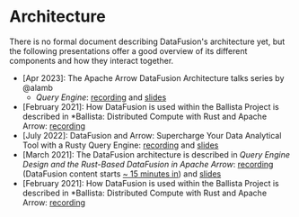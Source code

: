 <!---
  Licensed to the Apache Software Foundation (ASF) under one
  or more contributor license agreements.  See the NOTICE file
  distributed with this work for additional information
  regarding copyright ownership.  The ASF licenses this file
  to you under the Apache License, Version 2.0 (the
  "License"); you may not use this file except in compliance
  with the License.  You may obtain a copy of the License at

    http://www.apache.org/licenses/LICENSE-2.0

  Unless required by applicable law or agreed to in writing,
  software distributed under the License is distributed on an
  "AS IS" BASIS, WITHOUT WARRANTIES OR CONDITIONS OF ANY
  KIND, either express or implied.  See the License for the
  specific language governing permissions and limitations
  under the License.
-->

# Architecture

There is no formal document describing DataFusion's architecture yet, but the following presentations offer a good overview of its different components and how they interact together.

- [Apr 2023]: The Apache Arrow DataFusion Architecture talks series by @alamb
  -  _Query Engine_: [recording](https://youtu.be/NVKujPxwSBA)  and [slides](https://docs.google.com/presentation/d/1D3GDVas-8y0sA4c8EOgdCvEjVND4s2E7I6zfs67Y4j8/edit#slide=id.p)
- [February 2021]: How DataFusion is used within the Ballista Project is described in \*Ballista: Distributed Compute with Rust and Apache Arrow: [recording](https://www.youtube.com/watch?v=ZZHQaOap9pQ)
- [July 2022]: DataFusion and Arrow: Supercharge Your Data Analytical Tool with a Rusty Query Engine: [recording](https://www.youtube.com/watch?v=Rii1VTn3seQ) and [slides](https://docs.google.com/presentation/d/1q1bPibvu64k2b7LPi7Yyb0k3gA1BiUYiUbEklqW1Ckc/view#slide=id.g11054eeab4c_0_1165)
- [March 2021]: The DataFusion architecture is described in _Query Engine Design and the Rust-Based DataFusion in Apache Arrow_: [recording](https://www.youtube.com/watch?v=K6eCAVEk4kU) (DataFusion content starts [~ 15 minutes in](https://www.youtube.com/watch?v=K6eCAVEk4kU&t=875s)) and [slides](https://www.slideshare.net/influxdata/influxdb-iox-tech-talks-query-engine-design-and-the-rustbased-datafusion-in-apache-arrow-244161934)
- [February 2021]: How DataFusion is used within the Ballista Project is described in \*Ballista: Distributed Compute with Rust and Apache Arrow: [recording](https://www.youtube.com/watch?v=ZZHQaOap9pQ)
